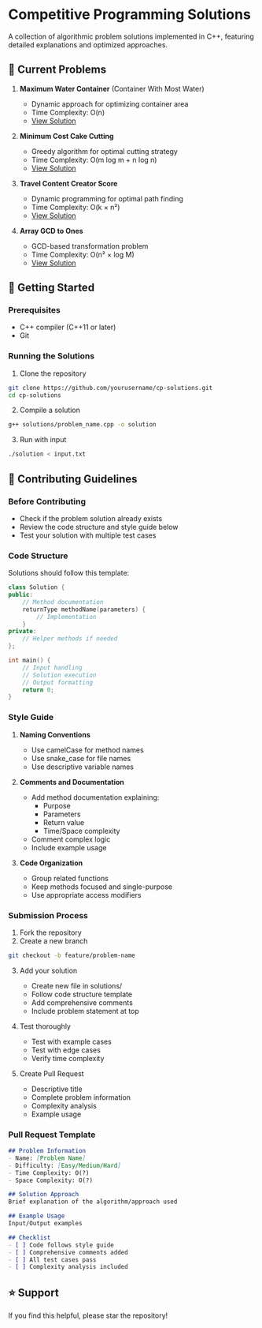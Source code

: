 # Competitive Programming Solutions
A collection of algorithmic problem solutions implemented in C++, featuring detailed explanations and optimized approaches.

## 🎯 Current Problems
1. **Maximum Water Container** (Container With Most Water)
   - Dynamic approach for optimizing container area
   - Time Complexity: O(n)
   - [View Solution](solutions/maximum_water_container.cpp)

2. **Minimum Cost Cake Cutting**
   - Greedy algorithm for optimal cutting strategy
   - Time Complexity: O(m log m + n log n)
   - [View Solution](solutions/cake_cutting.cpp)

3. **Travel Content Creator Score**
   - Dynamic programming for optimal path finding
   - Time Complexity: O(k × n²)
   - [View Solution](solutions/travel_content.cpp)

4. **Array GCD to Ones**
   - GCD-based transformation problem
   - Time Complexity: O(n² × log M)
   - [View Solution](solutions/gcd_to_ones.cpp)

## 🚀 Getting Started

### Prerequisites
- C++ compiler (C++11 or later)
- Git

### Running the Solutions
1. Clone the repository
```bash
git clone https://github.com/yourusername/cp-solutions.git
cd cp-solutions
```

2. Compile a solution
```bash
g++ solutions/problem_name.cpp -o solution
```

3. Run with input
```bash
./solution < input.txt
```

## 📝 Contributing Guidelines

### Before Contributing
- Check if the problem solution already exists
- Review the code structure and style guide below
- Test your solution with multiple test cases

### Code Structure
Solutions should follow this template:
```cpp
class Solution {
public:
    // Method documentation
    returnType methodName(parameters) {
        // Implementation
    }
private:
    // Helper methods if needed
};

int main() {
    // Input handling
    // Solution execution
    // Output formatting
    return 0;
}
```

### Style Guide
1. **Naming Conventions**
   - Use camelCase for method names
   - Use snake_case for file names
   - Use descriptive variable names

2. **Comments and Documentation**
   - Add method documentation explaining:
     * Purpose
     * Parameters
     * Return value
     * Time/Space complexity
   - Comment complex logic
   - Include example usage

3. **Code Organization**
   - Group related functions
   - Keep methods focused and single-purpose
   - Use appropriate access modifiers

### Submission Process
1. Fork the repository
2. Create a new branch
```bash
git checkout -b feature/problem-name
```

3. Add your solution
   - Create new file in solutions/
   - Follow code structure template
   - Add comprehensive comments
   - Include problem statement at top

4. Test thoroughly
   - Test with example cases
   - Test with edge cases
   - Verify time complexity

5. Create Pull Request
   - Descriptive title
   - Complete problem information
   - Complexity analysis
   - Example usage

### Pull Request Template
```markdown
## Problem Information
- Name: [Problem Name]
- Difficulty: [Easy/Medium/Hard]
- Time Complexity: O(?)
- Space Complexity: O(?)

## Solution Approach
Brief explanation of the algorithm/approach used

## Example Usage
Input/Output examples

## Checklist
- [ ] Code follows style guide
- [ ] Comprehensive comments added
- [ ] All test cases pass
- [ ] Complexity analysis included
```
## ⭐ Support
If you find this helpful, please star the repository!